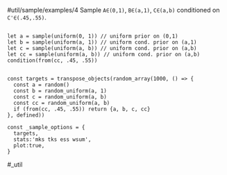 #util/sample/examples/4 Sample `A∈(0,1)`, `B∈(a,1)`, `C∈(a,b)` conditioned on `C'∈(.45,.55)`.
```js:js_input

let a = sample(uniform(0, 1)) // uniform prior on (0,1)
let b = sample(uniform(a, 1)) // uniform cond. prior on (a,1)
let c = sample(uniform(a, b)) // uniform cond. prior on (a,b)
let cc = sample(uniform(a, b)) // uniform cond. prior on (a,b)
condition(from(cc, .45, .55))

```
```js:js_removed

const targets = transpose_objects(random_array(1000, () => {
  const a = random()
  const b = random_uniform(a, 1)
  const c = random_uniform(a, b)
  const cc = random_uniform(a, b)
  if (from(cc, .45, .55)) return {a, b, c, cc}
}, defined))

const _sample_options = { 
  targets,
  stats:'mks tks ess wsum',
  plot:true,
}

```
#_util
